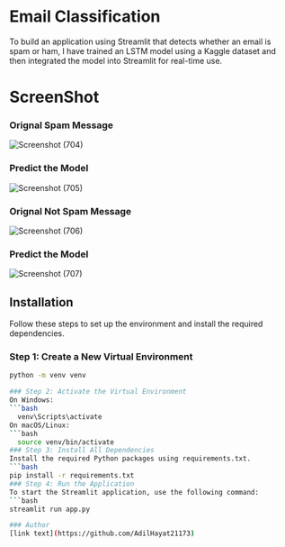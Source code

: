 # Email Classification
To build an application using Streamlit that detects whether an email is spam or ham, I have trained an LSTM model using a Kaggle dataset and then integrated the model into Streamlit for real-time use.
# ScreenShot
### Orignal Spam Message
![Screenshot (704)](https://github.com/user-attachments/assets/91b01ceb-6d5f-45c8-b8f3-9ec0bebe3559)
### Predict the Model
![Screenshot (705)](https://github.com/user-attachments/assets/29651bdb-3115-4b7c-b2de-0134b2a17199)
### Orignal Not Spam Message
![Screenshot (706)](https://github.com/user-attachments/assets/c42bbddc-fc74-49bd-9ebd-2c6d23659778)
### Predict the Model
![Screenshot (707)](https://github.com/user-attachments/assets/d5029754-5fe5-455a-95a6-45b7e6a3a53d)
## Installation
Follow these steps to set up the environment and install the required dependencies.
### Step 1: Create a New Virtual Environment
```bash
python -m venv venv

### Step 2: Activate the Virtual Environment
On Windows:
```bash
  venv\Scripts\activate
On macOS/Linux:
```bash
  source venv/bin/activate
### Step 3: Install All Dependencies
Install the required Python packages using requirements.txt.
```bash
pip install -r requirements.txt
### Step 4: Run the Application
To start the Streamlit application, use the following command:
```bash
streamlit run app.py

### Author
[link text](https://github.com/AdilHayat21173)

